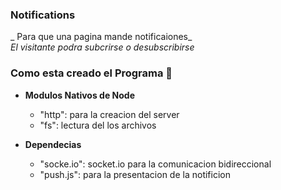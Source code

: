 ### Notifications 

_ Para que una pagina mande notificaiones_  <br>
_El visitante podra subcrirse o desubscribirse_ <br>



### Como esta creado el Programa 🔧
  * <strong> Modulos Nativos de Node</strong> <br>
    * "http": para la creacion del server<br>
     *  "fs": lectura del los archivos <br>

 * <strong> Dependecias</strong> <br>
   * "socke.io": socket.io para la comunicacion bidireccional <br>
   *  "push.js": para la presentacion de la notificion<br>
   
